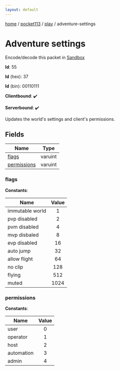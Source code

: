 ```yaml
---
layout: default
---
```


[home](/)  /  [pocket113](/protocol/pocket113)  /  [play](/protocol/pocket113/play)  /  adventure-settings

# Adventure settings

Encode/decode this packet in [Sandbox](../../../sandbox/pocket113#Play.AdventureSettings)

**Id**: 55

**Id** (hex): 37

**Id** (bin): 00110111

**Clientbound**: ✔️

**Serverbound**: ✔️

Updates the world's settings and client's permissions.

## Fields

Name | Type
---|---
[flags](#flags) | varuint
[permissions](#permissions) | varuint

### flags

**Constants**:

Name | Value
---|:---:
immutable world | 1
pvp disabled | 2
pvm disabled | 4
mvp disbaled | 8
evp disabled | 16
auto jump | 32
allow flight | 64
no clip | 128
flying | 512
muted | 1024

### permissions

**Constants**:

Name | Value
---|:---:
user | 0
operator | 1
host | 2
automation | 3
admin | 4
